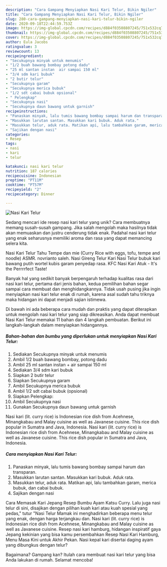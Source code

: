 ```yaml
---
description: "Cara Gampang Menyiapkan Nasi Kari Telur, Bikin Ngiler"
title: "Cara Gampang Menyiapkan Nasi Kari Telur, Bikin Ngiler"
slug: 280-cara-gampang-menyiapkan-nasi-kari-telur-bikin-ngiler
date: 2020-09-18T22:44:59.753Z
image: https://img-global.cpcdn.com/recipes/d884f03508807245/751x532cq70/nasi-kari-telur-foto-resep-utama.jpg
thumbnail: https://img-global.cpcdn.com/recipes/d884f03508807245/751x532cq70/nasi-kari-telur-foto-resep-utama.jpg
cover: https://img-global.cpcdn.com/recipes/d884f03508807245/751x532cq70/nasi-kari-telur-foto-resep-utama.jpg
author: Eula Jacobs
ratingvalue: 3
reviewcount: 13
recipeingredient:
- "Secukupnya minyak untuk menumis"
- "1/2 buah bawang bombay potong dadu"
- "25 ml santan instan  air sampai 150 ml"
- "3/4 sdm kari bubuk"
- "2 butir telur"
- "Secukupnya garam"
- "Secukupnya merica bubuk"
- "1/2 sdt cabai bubuk opsional"
- " Pelengkap"
- "Secukupnya nasi"
- "Secukupnya daun bawang untuk garnish"
recipeinstructions:
- "Panaskan minyak, lalu tumis bawang bombay sampai harum dan transparan."
- "Masukkan larutan santan. Masukkan kari bubuk. Aduk rata."
- "Masukkan telur, aduk rata. Matikan api, lalu tambahkan garam, merica bubuk, dan cabai bubuk."
- "Sajikan dengan nasi"
categories:
- Resep
tags:
- nasi
- kari
- telur

katakunci: nasi kari telur 
nutrition: 187 calories
recipecuisine: Indonesian
preptime: "PT11M"
cooktime: "PT57M"
recipeyield: "2"
recipecategory: Dinner

---
```



![Nasi Kari Telur](https://img-global.cpcdn.com/recipes/d884f03508807245/751x532cq70/nasi-kari-telur-foto-resep-utama.jpg)

Sedang mencari ide resep nasi kari telur yang unik? Cara membuatnya memang susah-susah gampang. Jika salah mengolah maka hasilnya tidak akan memuaskan dan justru cenderung tidak enak. Padahal nasi kari telur yang enak seharusnya memiliki aroma dan rasa yang dapat memancing selera kita.

Nasi Kari Telur Tahu Tempe dan mie (Curry Rice with eggs, tofu, tempe and noodle) ASMR. novrianto saleh. Nasi Gireng Telur Kari Nasi Telur bubuk kari bawang putih wortel kubis garam penyedap rasa. KFC Nasi Kari Atuk - It&#39;s the Perrrrfect Taste!

Banyak hal yang sedikit banyak berpengaruh terhadap kualitas rasa dari nasi kari telur, pertama dari jenis bahan, kedua pemilihan bahan segar sampai cara membuat dan menghidangkannya. Tidak usah pusing jika ingin menyiapkan nasi kari telur enak di rumah, karena asal sudah tahu triknya maka hidangan ini dapat menjadi sajian istimewa.


Di bawah ini ada beberapa cara mudah dan praktis yang dapat diterapkan untuk mengolah nasi kari telur yang siap dikreasikan. Anda dapat membuat Nasi Kari Telur memakai 11 bahan dan 4 langkah pembuatan. Berikut ini langkah-langkah dalam menyiapkan hidangannya.

<!--inarticleads1-->

##### Bahan-bahan dan bumbu yang diperlukan untuk menyiapkan Nasi Kari Telur:

1. Sediakan Secukupnya minyak untuk menumis
1. Ambil 1/2 buah bawang bombay, potong dadu
1. Ambil 25 ml santan instan + air sampai 150 ml
1. Sediakan 3/4 sdm kari bubuk
1. Siapkan 2 butir telur
1. Siapkan Secukupnya garam
1. Ambil Secukupnya merica bubuk
1. Ambil 1/2 sdt cabai bubuk (opsional)
1. Siapkan  Pelengkap:
1. Ambil Secukupnya nasi
1. Gunakan Secukupnya daun bawang untuk garnish


Nasi kari (lit. curry rice) is Indonesian rice dish from Acehnese, Minangkabau and Malay cuisine as well as Javanese cuisine. This rice dish popular in Sumatra and Java, Indonesia. Nasi kari (lit. curry rice) is Indonesian rice dish from Acehnese, Minangkabau and Malay cuisine as well as Javanese cuisine. This rice dish popular in Sumatra and Java, Indonesia. 

<!--inarticleads2-->

##### Cara menyiapkan Nasi Kari Telur:

1. Panaskan minyak, lalu tumis bawang bombay sampai harum dan transparan.
1. Masukkan larutan santan. Masukkan kari bubuk. Aduk rata.
1. Masukkan telur, aduk rata. Matikan api, lalu tambahkan garam, merica bubuk, dan cabai bubuk.
1. Sajikan dengan nasi


Cara Memasak Kari Jepang Resep Bumbu Ayam Katsu Curry. Lalu juga nasi telur di sini, disajikan dengan pilihan kuah kari atau kuah spesial yang pedas,&#34; tutur &#34;Nasi Telur Mamak ini menghadirkan beberapa menu telur yang enak, dengan harga terjangkau dan. Nasi kari (lit. curry rice) is Indonesian rice dish from Acehnese, Minangkabau and Malay cuisine as well as Javanese cuisine. Resep nasi kari hamburg, hidangan inspiratif gaya Jepang kekinian yang bisa kamu persembahkan Resep Nasi Kari Hamburg, Menu Masa Kini untuk Akhir Pekan. Nasi kepal kari disertai daging ayam yang dibungkus dengan telur? 

Bagaimana? Gampang kan? Itulah cara membuat nasi kari telur yang bisa Anda lakukan di rumah. Selamat mencoba!
